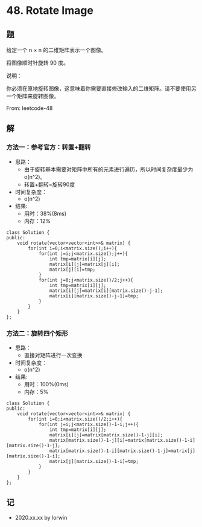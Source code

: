 # 48. Rotate Image

## 题

给定一个 n × n 的二维矩阵表示一个图像。

将图像顺时针旋转 90 度。

说明：

你必须在原地旋转图像，这意味着你需要直接修改输入的二维矩阵。请不要使用另一个矩阵来旋转图像。

From: leetcode-48

## 解

### 方法一：参考官方：转置+翻转
- 思路：
  - 由于旋转基本需要对矩阵中所有的元素进行遍历，所以时间复杂度最少为o(n^2)。
  - 转置+翻转=旋转90度
- 时间复杂度：
  - o(n^2)
- 结果:
  - 用时：38%(8ms)
  - 内存：12%
```
class Solution {
public:
    void rotate(vector<vector<int>>& matrix) {
        for(int i=0;i<matrix.size();i++){
            for(int j=i;j<matrix.size();j++){
                int tmp=matrix[i][j];
                matrix[i][j]=matrix[j][i];
                matrix[j][i]=tmp;
            }
            for(int j=0;j<matrix.size()/2;j++){
                int tmp=matrix[i][j];
                matrix[i][j]=matrix[i][matrix.size()-j-1];
                matrix[i][matrix.size()-j-1]=tmp;
            }
        }
    }
};
```

### 方法二：旋转四个矩形
- 思路：
  - 直接对矩阵进行一次变换
- 时间复杂度：
  - o(n^2)
- 结果:
  - 用时：100%(0ms)
  - 内存：5%
```
class Solution {
public:
    void rotate(vector<vector<int>>& matrix) {
        for(int i=0;i<matrix.size()/2;i++){
            for(int j=i;j<matrix.size()-1-i;j++){
                int tmp=matrix[i][j];
                matrix[i][j]=matrix[matrix.size()-1-j][i];
                matrix[matrix.size()-1-j][i]=matrix[matrix.size()-1-i][matrix.size()-1-j];
                matrix[matrix.size()-1-i][matrix.size()-1-j]=matrix[j][matrix.size()-1-i];
                matrix[j][matrix.size()-1-i]=tmp;
            }
        }
    }
};
```

## 记

- 2020.xx.xx by lorwin